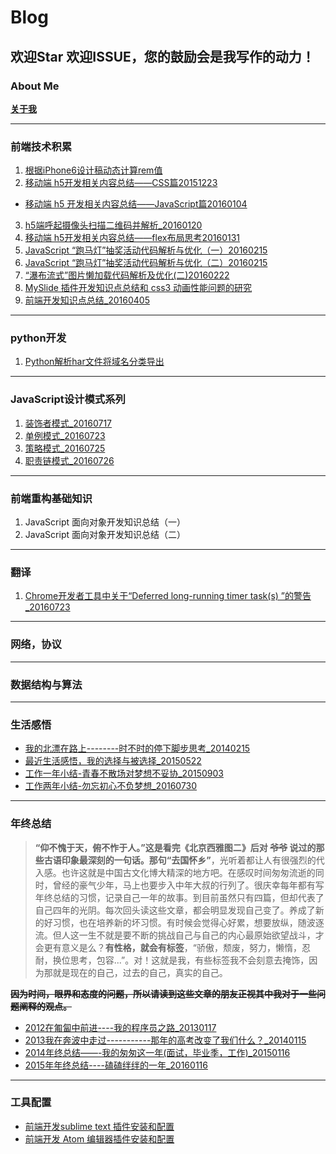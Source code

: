 # Blog

## **欢迎Star 欢迎ISSUE，您的鼓励会是我写作的动力！**


### **About Me**
**[关于我](https://github.com/zhiqiang21/blog/issues/14)**

----

### **前端技术积累**
1. [根据iPhone6设计稿动态计算rem值](https://github.com/zhiqiang21/blog/issues/1)
2. [移动端 h5开发相关内容总结——CSS篇20151223](https://github.com/zhiqiang21/blog/issues/2)
- [移动端 h5 开发相关内容总结——JavaScript篇20160104](https://github.com/zhiqiang21/blog/issues/3)
3. [h5端呼起摄像头扫描二维码并解析_20160120](https://github.com/zhiqiang21/blog/issues/4)
4. [移动端 h5开发相关内容总结——flex布局思考20160131](https://github.com/zhiqiang21/blog/issues/5)
5. [JavaScript “跑马灯”抽奖活动代码解析与优化（一）20160215](https://github.com/zhiqiang21/blog/issues/6)
6. [JavaScript “跑马灯”抽奖活动代码解析与优化（二）20160215](https://github.com/zhiqiang21/blog/issues/7)
7. [“瀑布流式”图片懒加载代码解析及优化(二)20160222](https://github.com/zhiqiang21/blog/issues/11)
8. [MySlide 插件开发知识点总结和 css3 动画性能问题的研究](https://github.com/zhiqiang21/blog/issues/12)
9. [前端开发知识点总结_20160405](https://github.com/zhiqiang21/blog/issues/13)

----

### **python开发**

1. [Python解析har文件将域名分类导出](https://github.com/zhiqiang21/blog/issues/16)

----

### **JavaScript设计模式系列**

1. [装饰者模式_20160717](https://github.com/zhiqiang21/blog/issues/17)
2. [单例模式_20160723](https://github.com/zhiqiang21/blog/issues/18)
3. [策略模式_20160725](https://github.com/zhiqiang21/blog/issues/20)
4. [职责链模式_20160726](https://github.com/zhiqiang21/blog/issues/21)


----

### **前端重构基础知识**
1. JavaScript 面向对象开发知识总结（一）
2. JavaScript 面向对象开发知识总结（二）

----

### **翻译**

1. [Chrome开发者工具中关于“Deferred long-running timer task(s) ”的警告_20160723](https://github.com/zhiqiang21/blog/issues/19)

----

### **网络，协议**

----

### **数据结构与算法**

----

### **生活感悟**
- [我的北漂在路上--------时不时的停下脚步思考_20140215](http://blog.csdn.net/yisuowushinian/article/details/19244625)
- [最近生活感悟，我的选择与被选择_20150522](http://blog.csdn.net/yisuowushinian/article/details/45912683)
- [工作一年小结-青春不散场对梦想不妥协_20150903](https://github.com/zhiqiang21/blog/issues/8)
- [工作两年小结-勿忘初心不负梦想_20160730](https://github.com/zhiqiang21/blog/issues/22)

----

### **年终总结**

>**“仰不愧于天，俯不怍于人。”**这是看完《北京西雅图二》后对 ~~爷爷~~ 说过的那些古语印象最深刻的一句话。那句**“去国怀乡”**，光听着都让人有很强烈的代入感。也许这就是中国古文化博大精深的地方吧。在感叹时间匆匆流逝的同时，曾经的豪气少年，马上也要步入中年大叔的行列了。很庆幸每年都有写年终总结的习惯，记录自己一年的故事。到目前虽然只有四篇，但却代表了自己四年的光阴。每次回头读这些文章，都会明显发现自己变了。养成了新的好习惯，也在培养新的坏习惯。有时候会觉得心好累，想要放纵，随波逐流。但人这一生不就是要不断的挑战自己与自己的内心最原始欲望战斗，才会更有意义是么？**有性格，就会有标签**，“骄傲，颓废，努力，懒惰，忍耐，换位思考，包容...”。对！这就是我，有些标签我不会刻意去掩饰，因为那就是现在的自己，过去的自己，真实的自己。

~~**因为时间，眼界和态度的问题，所以请读到这些文章的朋友正视其中我对于一些问题阐释的观点。**~~


- [2012在匍匐中前进----我的程序员之路_20130117](http://blog.csdn.net/yisuowushinian/article/details/8515109)
- [2013我在奔波中走过-----------那年的高考改变了我们什么？_20140115](http://blog.csdn.net/yisuowushinian/article/details/17887667)
- [2014年终总结——-我的匆匆这一年(面试，毕业季，工作)_20150116](http://blog.csdn.net/yisuowushinian/article/details/43131761)
- [2015年年终总结----磕磕绊绊的一年_20160116](https://github.com/zhiqiang21/blog/issues/9)

----

### **工具配置**
- [前端开发sublime text 插件安装和配置](https://github.com/zhiqiang21/blog/issues/10)
- [前端开发 Atom 编辑器插件安装和配置](https://github.com/zhiqiang21/MyToolsConfig/issues/1)
